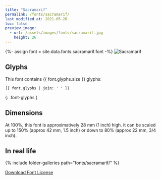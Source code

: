 ```yaml
---
title: "Sacramarif"
permalink: /fonts/sacramarif/
last_modified_at: 2021-05-26
toc: false
preview_image:
  - url: /assets/images/fonts/sacramarif.jpg
    height: 26
---
```

{%- assign font = site.data.fonts.sacramarif.font -%}
![Sacramarif](/assets/images/fonts/sacramarif.jpg)

## Glyphs

This font contains  {{ font.glyphs.size }} glyphs:

```
{{ font.glyphs | join: ' ' }}
```
{: .font-glyphs }

## Dimensions

At 100%, this font is approximatively 28 mm (1 inch) high.
it can be scaled up to 150% (approx 42 mm, 1.5 inch) or down  to  80% (approx 22 mm, 3/4 inch).

## In real life

{% include folder-galleries path="fonts/sacramarif/" %}

[Download Font License](https://github.com/inkstitch/inkstitch/tree/main/fonts/sacramarif/LICENSE)
